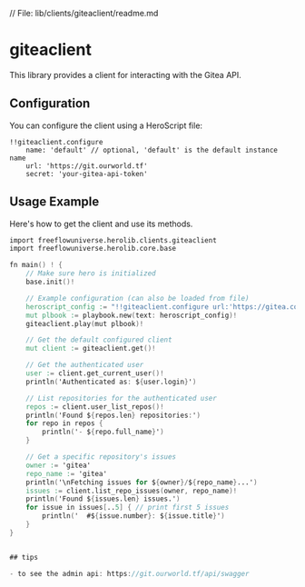 // File: lib/clients/giteaclient/readme.md
# giteaclient

This library provides a client for interacting with the Gitea API.

## Configuration

You can configure the client using a HeroScript file:

```hero
!!giteaclient.configure
    name: 'default' // optional, 'default' is the default instance name
    url: 'https://git.ourworld.tf'
    secret: 'your-gitea-api-token'
```

## Usage Example

Here's how to get the client and use its methods.

```v
import freeflowuniverse.herolib.clients.giteaclient
import freeflowuniverse.herolib.core.base

fn main() ! {
    // Make sure hero is initialized
    base.init()!

	// Example configuration (can also be loaded from file)
	heroscript_config := "!!giteaclient.configure url:'https://gitea.com' secret:'...your_token...'"
	mut plbook := playbook.new(text: heroscript_config)!
	giteaclient.play(mut plbook)!

	// Get the default configured client
	mut client := giteaclient.get()!

	// Get the authenticated user
	user := client.get_current_user()!
	println('Authenticated as: ${user.login}')

	// List repositories for the authenticated user
	repos := client.user_list_repos()!
	println('Found ${repos.len} repositories:')
	for repo in repos {
		println('- ${repo.full_name}')
	}

    // Get a specific repository's issues
    owner := 'gitea'
    repo_name := 'gitea'
    println('\nFetching issues for ${owner}/${repo_name}...')
    issues := client.list_repo_issues(owner, repo_name)!
    println('Found ${issues.len} issues.')
    for issue in issues[..5] { // print first 5 issues
        println('  #${issue.number}: ${issue.title}')
    }
}


## tips

- to see the admin api: https://git.ourworld.tf/api/swagger
